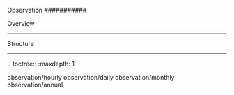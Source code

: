 Observation
###########

Overview
********

Structure
*********

.. toctree::
   :maxdepth: 1

   observation/hourly
   observation/daily
   observation/monthly
   observation/annual
